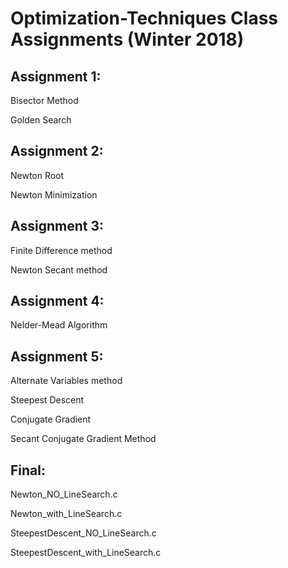 # Optimization-Techniques Class Assignments (Winter 2018)


## Assignment 1:

Bisector Method 

Golden Search 

## Assignment 2:

Newton Root 

Newton Minimization 

## Assignment 3:

Finite Difference method 

Newton Secant method 

## Assignment 4:

Nelder-Mead Algorithm  

## Assignment 5:

Alternate Variables method 

Steepest Descent 

Conjugate Gradient  

Secant Conjugate Gradient Method 

## Final:

Newton_NO_LineSearch.c

Newton_with_LineSearch.c

SteepestDescent_NO_LineSearch.c

SteepestDescent_with_LineSearch.c
